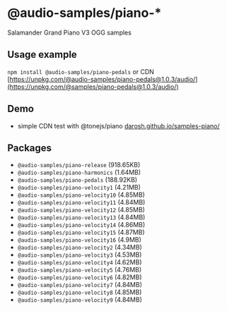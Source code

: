 # @audio-samples/piano-*

Salamander Grand Piano V3 OGG samples

## Usage example

`npm install @audio-samples/piano-pedals` or CDN [https://unpkg.com/@audio-samples/piano-pedals@1.0.3/audio/](https://unpkg.com/@samples/piano-pedals@1.0.3/audio/)

## Demo

- simple CDN test with @tonejs/piano [darosh.github.io/samples-piano/](https://darosh.github.io/samples-piano/)

## Packages
- `@audio-samples/piano-release` (918.65KB)
- `@audio-samples/piano-harmonics` (1.64MB)
- `@audio-samples/piano-pedals` (188.92KB)
- `@audio-samples/piano-velocity1` (4.21MB)
- `@audio-samples/piano-velocity10` (4.85MB)
- `@audio-samples/piano-velocity11` (4.84MB)
- `@audio-samples/piano-velocity12` (4.85MB)
- `@audio-samples/piano-velocity13` (4.84MB)
- `@audio-samples/piano-velocity14` (4.86MB)
- `@audio-samples/piano-velocity15` (4.87MB)
- `@audio-samples/piano-velocity16` (4.9MB)
- `@audio-samples/piano-velocity2` (4.34MB)
- `@audio-samples/piano-velocity3` (4.53MB)
- `@audio-samples/piano-velocity4` (4.62MB)
- `@audio-samples/piano-velocity5` (4.76MB)
- `@audio-samples/piano-velocity6` (4.82MB)
- `@audio-samples/piano-velocity7` (4.84MB)
- `@audio-samples/piano-velocity8` (4.85MB)
- `@audio-samples/piano-velocity9` (4.84MB)
